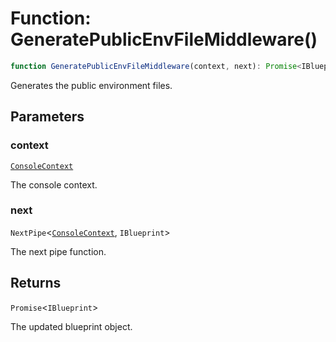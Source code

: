 # Function: GeneratePublicEnvFileMiddleware()

```ts
function GeneratePublicEnvFileMiddleware(context, next): Promise<IBlueprint>;
```

Generates the public environment files.

## Parameters

### context

[`ConsoleContext`](../../../declarations/interfaces/ConsoleContext.md)

The console context.

### next

`NextPipe`\<[`ConsoleContext`](../../../declarations/interfaces/ConsoleContext.md), `IBlueprint`\>

The next pipe function.

## Returns

`Promise`\<`IBlueprint`\>

The updated blueprint object.
